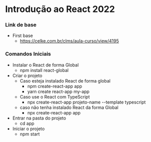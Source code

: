 # Introdução ao React 2022

### Link de base
* First base
	* https://celke.com.br/clms/aula-curso/view/4195
### Comandos Iniciais
* Instalar o React de forma Global
	* npm install react-global
* Criar o projeto
	* Caso esteja instalado React de forma global
		* npm create-react-app app
		* yarn create react-app my-app
	* Caso use o React com TypeScript
		* npx create-react-app projeto-name --template typescript
	* caso não tenha instalado React da forma Global
		* npx create-react-app app
* Entrar na pasta do projeto
	* cd app
* Iniciar o projeto
	* npm start